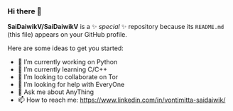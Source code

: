 ### Hi there 👋

**SaiDaiwikV/SaiDaiwikV** is a ✨ _special_ ✨ repository because its `README.md` (this file) appears on your GitHub profile.

Here are some ideas to get you started:

- 🔭 I’m currently working on Python
- 🌱 I’m currently learning C/C++
- 👯 I’m looking to collaborate on Tor
- 🤔 I’m looking for help with EveryOne
- 💬 Ask me about AnyThing
- 📫 How to reach me: https://www.linkedin.com/in/vontimitta-saidaiwik/


